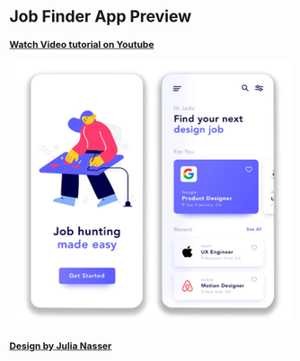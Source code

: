 
# Job Finder App Preview
### [Watch Video tutorial on Youtube](https://youtu.be/DAroZ2-OAaY)
<img alt="Preview" width="550px" src="https://github.com/CrissAlvarezH/JobFinderApp/blob/master/preview/job_find_app.jpg" />

### [Design by Julia Nasser](https://dribbble.com/julianasser)



